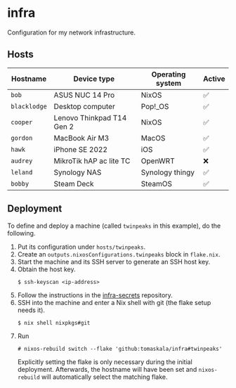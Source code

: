 # infra

Configuration for my network infrastructure.

## Hosts

| Hostname | Device type | Operating system | Active |
| ------------ | ------------------------- | ---------------- | ------------------ |
| `bob` | ASUS NUC 14 Pro | NixOS | :white_check_mark: |
| `blacklodge` | Desktop computer | Pop!\_OS | :white_check_mark: |
| `cooper` | Lenovo Thinkpad T14 Gen 2 | NixOS | :white_check_mark: |
| `gordon` | MacBook Air M3 | MacOS | :white_check_mark: |
| `hawk` | iPhone SE 2022 | iOS | :white_check_mark: |
| `audrey` | MikroTik hAP ac lite TC | OpenWRT | :x: |
| `leland` | Synology NAS | Synology thingy | :white_check_mark: |
| `bobby` | Steam Deck | SteamOS | :white_check_mark: |

## Deployment

To define and deploy a machine (called `twinpeaks` in this example), do the
following.

1. Put its configuration under `hosts/twinpeaks`.
2. Create an `outputs.nixosConfigurations.twinpeaks` block in `flake.nix`.
3. Start the machine and its SSH server to generate an SSH host key.
4. Obtain the host key.
   ```
   $ ssh-keyscan <ip-address>
   ```
5. Follow the instructions in the
   [infra-secrets](https://github.com/tomaskala/infra-secrets) repository.
6. SSH into the machine and enter a Nix shell with git (the flake setup needs
   it).
   ```
   $ nix shell nixpkgs#git
   ```
7. Run
   ```
   # nixos-rebuild switch --flake 'github:tomaskala/infra#twinpeaks'
   ```
   Explicitly setting the flake is only necessary during the initial
   deployment. Afterwards, the hostname will have been set and `nixos-rebuild`
   will automatically select the matching flake.
